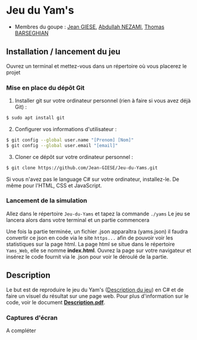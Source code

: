 # Jeu du Yam's

- Membres du goupe : [Jean GIESE](https://git.unistra.fr/jgiese), [Abdullah NEZAMI](https://git.unistra.fr/nezami), [Thomas BARSEGHIAN](https://git.unistra.fr/tbarseghian)

## Installation / lancement du jeu

Ouvrez un terminal et mettez-vous dans un répertoire où vous placerez le projet

### Mise en place du dépôt Git

1. Installer git sur votre ordinateur personnel (rien à faire si vous avez déjà Git) :
```sh
$ sudo apt install git
```

2. Configurer vos informations d'utilisateur :
```sh
$ git config --global user.name "[Prenom] [Nom]"
$ git config --global user.email "[email]"
```

3. Cloner ce dépôt sur votre ordinateur personnel :
```sh
$ git clone https://github.com/Jean-GIESE/Jeu-du-Yams.git
```
Si vous n'avez pas le language C# sur votre ordinateur, installez-le.
De même pour l'HTML, CSS et JavaScript.

### Lancement de la simulation

Allez dans le répertoire `Jeu-du-Yams` et tapez la commande `./yams`
Le jeu se lancera alors dans votre terminal et un partie commencera

Une fois la partie terminée, un fichier .json apparaîtra (yams.json) il faudra convertir ce json en code via le site `https...` afin de pouvoir voir les statistiques sur la page html.
La page html se situe dans le répertoire `Yams_Web`, elle se nomme **index.html**. Ouvrez la page sur votre navigateur et insérez le code fournit via le .json pour voir le déroulé de la partie.

## Description
Le but est de reproduire le jeu du Yam's ([Description du jeu](https://www.agoralude.com/blog/-la-regle-du-yams-ou-du-jeu-du-yahtzee-n43)) en C# et de faire un visuel du résultat sur une page web.
Pour plus d'information sur le code, voir le document **[Description.pdf](https://github.com/Jean-GIESE/Jeu-du-Yams/blob/master/Abdullah_NEZAMI_Thomas_BARSEGHIAN_Jean_GIESE_TP5.pdf)**.


### Captures d'écran

A compléter
